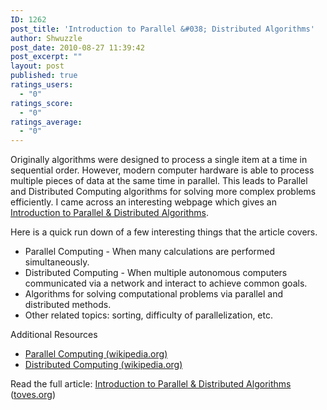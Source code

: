 ```yaml
---
ID: 1262
post_title: 'Introduction to Parallel &#038; Distributed Algorithms'
author: Shwuzzle
post_date: 2010-08-27 11:39:42
post_excerpt: ""
layout: post
published: true
ratings_users:
  - "0"
ratings_score:
  - "0"
ratings_average:
  - "0"
---
```

Originally algorithms were designed to process a single item at a time in sequential order. However, modern computer hardware is able to process multiple pieces of data at the same time in parallel. This leads to Parallel and Distributed Computing algorithms for solving more complex problems efficiently. I came across an interesting webpage which gives an <a href="http://www.toves.org/books/distalg/">Introduction to Parallel &amp; Distributed Algorithms</a>.

Here is a quick run down of a few interesting things that the article covers.
<ul>
	<li>Parallel Computing - When many calculations are performed simultaneously.</li>
	<li>Distributed Computing - When multiple autonomous computers communicated via a network and interact to achieve common goals.</li>
	<li>Algorithms for solving computational problems via parallel and distributed methods.</li>
	<li>Other related topics: sorting, difficulty of parallelization, etc.</li>
</ul>
Additional Resources
<ul>
	<li><a href="http://en.wikipedia.org/wiki/Parallel_computing">Parallel Computing (wikipedia.org)</a></li>
	<li><a href="http://en.wikipedia.org/wiki/Distributed_computing">Distributed Computing (wikipedia.org)</a></li>
</ul>
Read the full article: <a href="http://www.toves.org/books/distalg/">Introduction to Parallel &amp; Distributed Algorithms</a> (<a href="http://www.toves.org/">toves.org</a>)
